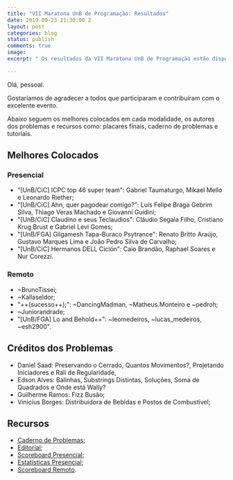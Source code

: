 ```yaml
---
title: "VII Maratona UnB de Programação: Resultados"
date: 2019-09-23 21:30:00 Z
layout: post
categories: blog
status: publish
comments: true
image:
excerpt: " Os resultados da VII Maratona UnB de Programação estão disponíveis."

---
```

Olá, pessoal.

Gostaríamos de agradecer a todos que participaram e contribuíram com o excelente evento.

Abaixo seguem os melhores colocados em cada modalidade, os autores dos problemas e recursos como: placares finais, caderno de problemas e tutoriais.

## Melhores Colocados

### Presencial

- "[UnB/CiC] ICPC top 46 super team": Gabriel Taumaturgo, Mikael Mello e Leonardo Riether;
- "[UnB/CiC] Ahn, quer pagodear comigo?": Luís Felipe Braga Gebrim Silva, Thiago Veras Machado e Giovanni Guidini;
- "[UnB/CiC] Claudino e seus Teclaudios": Cláudio Segala Filho, Cristiano Krug Brust e Gabriel Levi Gomes;
- "[UnB/FGA] Gilgamesh Tapa-Buraco Psytrance": Renato Britto Araújo, Gustavo Marques Lima e João Pedro Silva de Carvalho;
- "[UnB/CiC] Hermanos DELL Ciclón": Caio Brandão, Raphael Soares e Nur Corezzi.

### Remoto

- ~BrunoTissei;
- ~Kallaseldor;
- "++(sucesso++);":  ~DancingMadman, ~Matheus.Monteiro e ~pedroh;
- ~Juniorandrade;
- "[UnB/FGA] Lo and Behold++": ~leomedeiros, ~lucas_medeiros, ~esh2900".

## Créditos dos Problemas

- Daniel Saad: Preservando o Cerrado, Quantos Movimentos?, Projetando Iniciadores e Rali de Regularidade, 
- Edson Alves: Balinhas, Substrings Distintas, Soluções, Soma de Quadrados e Onde está Wally?
- Guilherme Ramos: Fizz Busão; 
- Vinicius Borges: Distribuidora de Bebidas e Postos de Combustível;


## Recursos 

- [Caderno de Problemas]({{site.url}}/assets/7-mdp-unb/Maratona.pdf);
- [Editorial]({{site.url}}/assets/7-mdp-unb/Tutoriais.pdf);
- [Scoreboard Presencial]({{site.url}}/assets/7-mdp-unb/scoreboard.pdf); 
- [Estatísticas Presencial]({{site.url}}/assets/7-mdp-unb/statistics.pdf); 
- [Scoreboard Remoto]({{site.url}}/assets/7-mdp-unb/scoreboard-cf.pdf).